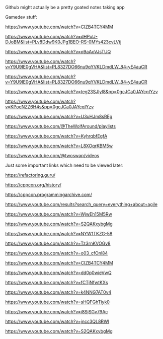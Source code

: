 Github might actually be a pretty goated notes taking app

Gamedev stuff:

https://www.youtube.com/watch?v=CIZB4TCY4MM

https://www.youtube.com/watch?v=dHPuU-DJoBM&list=PLv8Ddw9K0JPg1BEO-RS-0MYs423cvLVtj

https://www.youtube.com/watch?v=q9aAoVJsTUQ

https://www.youtube.com/watch?v=Y9U9IE0gVHA&list=PL8327DO66nu9qYVKLDmdLW_84-yE4auCR

https://www.youtube.com/watch?v=Y9U9IE0gVHA&list=PL8327DO66nu9qYVKLDmdLW_84-yE4auCR

https://www.youtube.com/watch?v=teg23SJlyl8&pp=0gcJCa0JAYcqIYzv

https://www.youtube.com/watch?v=KPoeNZZ6H4s&pp=0gcJCa0JAYcqIYzv

https://www.youtube.com/watch?v=U3uHJm8sREg

https://www.youtube.com/@TheWolfAround/playlists

https://www.youtube.com/watch?v=KyhrqbfEgfA

https://www.youtube.com/watch?v=L8XOqrKBM5w

https://www.youtube.com/@twoswap/videos





Just some important links which need to be viewed later:

https://refactoring.guru/

https://cppcon.org/history/

https://cppcon.programmingarchive.com/

https://www.youtube.com/results?search_query=everything+about+agile

https://www.youtube.com/watch?v=WjwEh15M5Rw

https://www.youtube.com/watch?v=S2QAKxybgMg





https://www.youtube.com/watch?v=NYW1TKZG-58

https://www.youtube.com/watch?v=Tz3rnKVOGv8

https://www.youtube.com/watch?v=o03_cfOnl84

https://www.youtube.com/watch?v=CIZB4TCY4MM

https://www.youtube.com/watch?v=dd0p0wieVwQ

https://www.youtube.com/watch?v=fCTjNfwtKXs

https://www.youtube.com/watch?v=k4NNG7AT0v4

https://www.youtube.com/watch?v=sHQFGhTiyk0

https://www.youtube.com/watch?v=i8SjSGv79Ac

https://www.youtube.com/watch?v=jncc3QL8RWI

https://www.youtube.com/watch?v=S2QAKxybgMg

